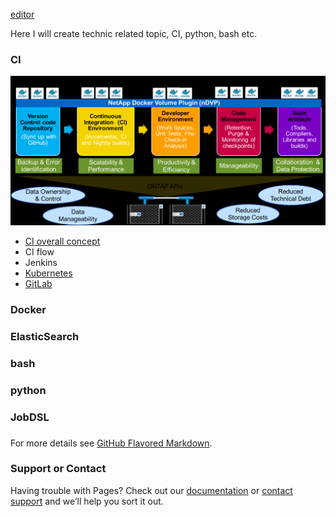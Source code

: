 
 [editor](https://github.com/QincaiLiu/qincailiu.github.io/edit/master/index.md)

Here I will create technic related topic, CI, python, bash etc.

### CI
![CI_flow](https://github.com/QincaiLiu/qincailiu.github.io/blob/master/CI%20flow.png)

- [CI overall concept](https://hostadvice.com/blog/devops-toolbox-jenkins-ansible-chef-puppet-vagrant-saltstack/)
- CI flow
- Jenkins
- [Kubernetes](Memo/Kubernetes.md)
- [GitLab](https://github.com/QincaiLiu/Memo/blob/master/GitLab.md)

### Docker

### ElasticSearch

### bash

### python

### JobDSL

### 


For more details see [GitHub Flavored Markdown](https://guides.github.com/features/mastering-markdown/).

### Support or Contact

Having trouble with Pages? Check out our [documentation](https://help.github.com/categories/github-pages-basics/) or [contact support](https://github.com/contact) and we’ll help you sort it out.
